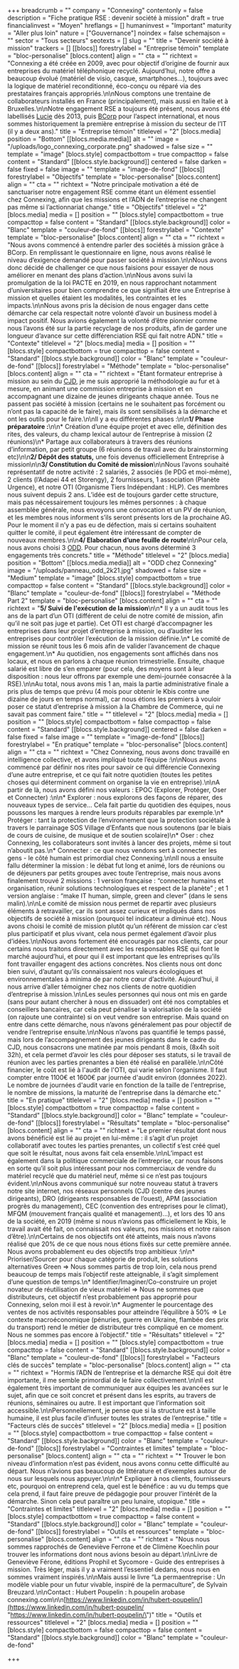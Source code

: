+++
breadcrumb = ""
company = "Connexing"
contentonly = false
description = "Fiche pratique RSE : devenir société à mission"
draft = true
financialinvest = "Moyen"
hreflangs = []
humaninvest = "Important"
maturity = "Aller plus loin"
nature = ["Gouvernance"]
noindex = false
schemajson = ""
sector = "Tous secteurs"
seotexts = []
slug = ""
title = "Devenir société à mission"
trackers = []
[[blocs]]
forestrylabel = "Entreprise témoin"
template = "bloc-personalise"
[blocs.content]
align = ""
cta = ""
richtext = "Connexing a été créée en 2009, avec pour objectif d’origine de fournir aux entreprises du matériel téléphonique recyclé. Aujourd’hui, notre offre a beaucoup évolué (matériel de visio, casque, smartphones…), toujours avec la logique de matériel reconditionné, éco-conçu ou réparé via des prestataires français appropriés.\n\nNous comptons une trentaine de collaborateurs installés en France (principalement), mais aussi en Italie et à Bruxelles.\n\nNotre engagement RSE a toujours été présent, nous avons été labellisés [Lucie](https://www.labellucie.com/) dès 2013, puis [BCorp](https://www.bcorporation.fr/) pour l’aspect international, et nous sommes historiquement la première entreprise à mission du secteur de l’IT (il y a deux ans)."
title = "Entreprise témoin"
titlelevel = "2"
[blocs.media]
position = "Bottom"
[[blocs.media.media]]
alt = ""
image = "/uploads/logo_connexing_corporate.png"
shadowed = false
size = ""
template = "image"
[blocs.style]
compactbottom = true
compacttop = false
content = "Standard"
[[blocs.style.background]]
centered = false
darken = false
fixed = false
image = ""
template = "image-de-fond"
[[blocs]]
forestrylabel = "Objectifs"
template = "bloc-personalise"
[blocs.content]
align = ""
cta = ""
richtext = "Notre principale motivation a été de sanctuariser notre engagement RSE comme étant un élément essentiel chez Connexing, afin que les missions et l’ADN de l’entreprise ne changent pas même si l’actionnariat change."
title = "Objectifs"
titlelevel = "2"
[blocs.media]
media = []
position = ""
[blocs.style]
compactbottom = true
compacttop = false
content = "Standard"
[[blocs.style.background]]
color = "Blanc"
template = "couleur-de-fond"
[[blocs]]
forestrylabel = "Contexte"
template = "bloc-personalise"
[blocs.content]
align = ""
cta = ""
richtext = "Nous avons commencé à entendre parler des sociétés à mission grâce à BCorp. En remplissant le questionnaire en ligne, nous avons réalisé le niveau d’exigence demandé pour passer société à mission.\n\nNous avons donc décidé de challenger ce que nous faisions pour essayer de nous améliorer en menant des plans d’action.\n\nNous avons suivi la promulgation de la loi PACTE en 2019, en nous rapprochant notamment d’universitaires pour bien comprendre ce que signifiait être une Entreprise à mission et quelles étaient les modalités, les contraintes et les impacts.\n\nNous avons pris la décision de nous engager dans cette démarche car cela respectait notre volonté d’avoir un business model à impact positif. Nous avions également la volonté d’être pionnier comme nous l’avons été sur la partie recyclage de nos produits, afin de garder une longueur d’avance sur cette différenciation RSE qui fait notre ADN."
title = "Contexte"
titlelevel = "2"
[blocs.media]
media = []
position = ""
[blocs.style]
compactbottom = true
compacttop = false
content = "Standard"
[[blocs.style.background]]
color = "Blanc"
template = "couleur-de-fond"
[[blocs]]
forestrylabel = "Méthode"
template = "bloc-personalise"
[blocs.content]
align = ""
cta = ""
richtext = "Étant formateur entreprise à mission au sein du [CJD](https://www.cjd-vb.net/), je me suis approprié la méthodologie au fur et à mesure, en animant une commission entreprise à mission et en accompagnant une dizaine de jeunes dirigeants chaque année. Tous ne passent pas société à mission (certains ne le souhaitent pas forcément ou n’ont pas la capacité de le faire), mais ils sont sensibilisés à la démarche et ont les outils pour le faire.\n\nIl y a eu différentes phases :\n\n**1/ Phase préparatoire :**\n\n* Création d’une équipe projet et avec elle, définition des rites, des valeurs, du champ lexical autour de l’entreprise à mission (2 réunions)\n* Partage aux collaborateurs à travers des réunions d’information, par petit groupe (6 réunions de travail avec du brainstorming etc)\n\n**2/ Dépôt des statuts,** une fois devenus officiellement Entreprise à mission\n\n**3/ Constitution du Comité de mission**\n\nNous l’avons souhaité représentatif de notre activité : 2 salariés, 2 associés (le PDG et moi-même), 2 clients (l’Adapei 44 et Storengy), 2 fournisseurs, 1 association (Planète Urgence), et notre OTI (Organisme Tiers Indépendant : HLP). Ces membres nous suivent depuis 2 ans. L’idée est de toujours garder cette structure, mais pas nécessairement toujours les mêmes personnes : à chaque assemblée générale, nous envoyons une convocation et un PV de réunion, et les membres nous informent s’ils seront présents lors de la prochaine AG. Pour le moment il n’y a pas eu de défection, mais si certains souhaitent quitter le comité, il peut également être intéressant de compter de nouveaux membres.\n\n**4/ Elaboration d’une feuille de route**\n\nPour cela, nous avons choisi 3 [ODD](https://www.novethic.fr/entreprises-responsables/les-objectifs-de-developpement-durable-odd.html). Pour chacun, nous avons déterminé 3 engagements très concrets."
title = "Méthode"
titlelevel = "2"
[blocs.media]
position = "Bottom"
[[blocs.media.media]]
alt = "ODD chez Connexing"
image = "/uploads/panneau_odd_2k21.jpg"
shadowed = false
size = "Medium"
template = "image"
[blocs.style]
compactbottom = true
compacttop = false
content = "Standard"
[[blocs.style.background]]
color = "Blanc"
template = "couleur-de-fond"
[[blocs]]
forestrylabel = "Méthode Part 2"
template = "bloc-personalise"
[blocs.content]
align = ""
cta = ""
richtext = "**5/ Suivi de l'exécution de la mission**\n\n* Il y a un audit tous les ans de la part d’un OTI (différent de celui de notre comité de mission, afin qu’il ne soit pas juge et partie). Cet OTI est chargé d’accompagner les entreprises dans leur projet d’entreprise à mission, ou d’auditer les entreprises pour contrôler l’exécution de la mission définie.\n* Le comité de mission se réunit tous les 6 mois afin de valider l’avancement de chaque engagement.\n* Au quotidien, nos engagements sont affichés dans nos locaux, et nous en parlons à chaque réunion trimestrielle. Ensuite, chaque salarié est libre de s’en emparer (pour cela, des moyens sont à leur disposition : nous leur offrons par exemple une demi-journée consacrée à la RSE).\n\nAu total, nous avons mis 1 an, mais la partie administrative finale a pris plus de temps que prévu (4 mois pour obtenir le Kbis contre une dizaine de jours en temps normal), car nous étions les premiers à vouloir poser ce statut d’entreprise à mission à la Chambre de Commerce, qui ne savait pas comment faire."
title = ""
titlelevel = "2"
[blocs.media]
media = []
position = ""
[blocs.style]
compactbottom = false
compacttop = false
content = "Standard"
[[blocs.style.background]]
centered = false
darken = false
fixed = false
image = ""
template = "image-de-fond"
[[blocs]]
forestrylabel = "En pratique"
template = "bloc-personalise"
[blocs.content]
align = ""
cta = ""
richtext = "Chez Connexing, nous avons donc travaillé en intelligence collective, et avons impliqué toute l’équipe :\n\nNous avons commencé par définir nos rites pour savoir ce qui différencie Connexing d’une autre entreprise, et ce qui fait notre quotidien (toutes les petites choses qui déterminent comment on organise la vie en entreprise).\n\nA partir de là, nous avons défini nos valeurs : EPOC (Explorer, Protéger, Oser et Connecter) :\n\n* Explorer : nous explorons des façons de réparer, des nouveaux types de service… Cela fait partie du quotidien des équipes, nous poussons les marques à rendre leurs produits réparables par exemple.\n* Protéger : tant la protection de l’environnement que la protection sociétale à travers le parrainage SOS Village d’Enfants que nous soutenons (par le biais de cours de cuisine, de musique et de soutien scolaire)\n* Oser : chez Connexing, les collaborateurs sont invités à lancer des projets, même si tout n’aboutit pas.\n* Connecter : ce que nous vendons sert à connecter les gens - le côté humain est primordial chez Connexing.\n\nIl nous a ensuite fallu déterminer la mission : le débat fut long et animé, lors de réunions ou de déjeuners par petits groupes avec toute l’entreprise, mais nous avons finalement trouvé 2 missions : 1 version française : “connecter humains et organisation, réunir solutions technologiques et respect de la planète” ; et 1 version anglaise : “make IT human, simple, green and clever” (dans le sens malin).\n\nLe comité de mission nous permet de repartir avec plusieurs éléments à retravailler, car ils sont assez curieux et impliqués dans nos objectifs de société à mission (pourquoi tel indicateur a diminué etc). Nous avons choisi le comité de mission plutôt qu’un référent de mission car c’est plus participatif et plus vivant, cela nous permet également d’avoir plus d’idées.\n\nNous avons fortement été encouragés par nos clients, car pour certains nous traitons directement avec les responsables RSE qui font le marché aujourd’hui, et pour qui il est important que les entreprises qu’ils font travailler engagent des actions concrètes. Nos clients nous ont donc bien suivi, d’autant qu’ils connaissaient nos valeurs écologiques et environnementales à minima de par notre cœur d’activité. Aujourd’hui, il nous arrive d’aller témoigner chez nos clients de notre quotidien d’entreprise à mission.\n\nLes seules personnes qui nous ont mis en garde (sans pour autant chercher à nous en dissuader) ont été nos comptables et conseillers bancaires, car cela peut pénaliser la valorisation de la société (on rajoute une contrainte) si on veut vendre son entreprise. Mais quand on entre dans cette démarche, nous n’avons généralement pas pour objectif de vendre l’entreprise ensuite.\n\nNous n’avons pas quantifié le temps passé, mais lors de l’accompagnement des jeunes dirigeants dans le cadre du CJD, nous consacrons une matinée par mois pendant 8 mois, (8x4h soit 32h), et cela permet d’avoir les clés pour déposer ses statuts, si le travail de réunion avec les parties prenantes a bien été réalisé en parallèle.\n\nCôté financier, le coût est lié à l'audit de l'OTI, qui varie selon l'organisme. Il faut compter entre 1100€ et 1600€ par journée d'audit environ (données 2022). Le nombre de journées d'audit varie en fonction de la taille de l'entreprise, le nombre de missions, la maturité de l'entreprise dans la démarche etc."
title = "En pratique"
titlelevel = "2"
[blocs.media]
media = []
position = ""
[blocs.style]
compactbottom = true
compacttop = false
content = "Standard"
[[blocs.style.background]]
color = "Blanc"
template = "couleur-de-fond"
[[blocs]]
forestrylabel = "Résultats"
template = "bloc-personalise"
[blocs.content]
align = ""
cta = ""
richtext = "Le premier résultat dont nous avons bénéficié est lié au projet en lui-même : il s’agit d’un projet collaboratif avec toutes les parties prenantes, un collectif s’est créé quel que soit le résultat, nous avons fait cela ensemble.\n\nL’impact est également dans la politique commerciale de l’entreprise, car nous faisons en sorte qu’il soit plus intéressant pour nos commerciaux de vendre du matériel recyclé que du matériel neuf, même si ce n’est pas toujours évident.\n\nNous avons communiqué sur notre nouveau statut à travers notre site internet, nos réseaux personnels (CJD (centre des jeunes dirigeants), DRO (dirigeants responsables de l’ouest), APM (association progrès du management), CEC (convention des entreprises pour le climat), MFQM (mouvement français qualité et management)...), et lors des 10 ans de la société, en 2019 (même si nous n’avions pas officiellement le Kbis, le travail avait été fait, on connaissait nos valeurs, nos missions et notre raison d’être).\n\nCertains de nos objectifs ont été atteints, mais nous n’avons réalisé que 20% de ce que nous nous étions fixés sur cette première année. Nous avons probablement eu des objectifs trop ambitieux :\n\n* Prioriser/Sourcer pour chaque catégorie de produit, les solutions alternatives Green => Nous sommes partis de trop loin, cela nous prend beaucoup de temps mais l’objectif reste atteignable, il s’agit simplement d’une question de temps.\n* Identifier/Imaginer/Co-construire un projet novateur de réutilisation de vieux matériel => Nous ne sommes que distributeurs, cet objectif n’est probablement pas approprié pour Connexing, selon moi il est à revoir.\n* Augmenter le pourcentage des ventes de nos activités responsables pour atteindre l’équilibre à 50% => Le contexte macroéconomique (pénuries, guerre en Ukraine, flambée des prix du transport) rend le métier de distributeur très compliqué en ce moment. Nous ne sommes pas encore à l’objectif."
title = "Résultats"
titlelevel = "2"
[blocs.media]
media = []
position = ""
[blocs.style]
compactbottom = true
compacttop = false
content = "Standard"
[[blocs.style.background]]
color = "Blanc"
template = "couleur-de-fond"
[[blocs]]
forestrylabel = "Facteurs clés de succès"
template = "bloc-personalise"
[blocs.content]
align = ""
cta = ""
richtext = "Hormis l’ADN de l’entreprise et la démarche RSE qui doit être importante, il me semble primordial de le faire collectivement.\n\nIl est également très important de communiquer aux équipes les avancées sur le sujet, afin que ce soit concret et présent dans les esprits, au travers de réunions, séminaires ou autre. Il est important que l’information soit accessible.\n\nPersonnellement, je pense que si la structure est à taille humaine, il est plus facile d’infuser toutes les strates de l’entreprise."
title = "Facteurs clés de succès"
titlelevel = "2"
[blocs.media]
media = []
position = ""
[blocs.style]
compactbottom = true
compacttop = false
content = "Standard"
[[blocs.style.background]]
color = "Blanc"
template = "couleur-de-fond"
[[blocs]]
forestrylabel = "Contraintes et limites"
template = "bloc-personalise"
[blocs.content]
align = ""
cta = ""
richtext = "* Trouver le bon niveau d’information n’est pas évident, nous avons connu cette difficulté au départ. Nous n’avions pas beaucoup de littérature et d’exemples autour de nous sur lesquels nous appuyer.\n\n\n* Expliquer à nos clients, fournisseurs etc, pourquoi on entreprend cela, quel est le bénéfice : au vu du temps que cela prend, il faut faire preuve de pédagogie pour prouver l’intérêt de la démarche. Sinon cela peut paraître un peu lunaire, utopique."
title = "Contraintes et limites"
titlelevel = "2"
[blocs.media]
media = []
position = ""
[blocs.style]
compactbottom = true
compacttop = false
content = "Standard"
[[blocs.style.background]]
color = "Blanc"
template = "couleur-de-fond"
[[blocs]]
forestrylabel = "Outils et ressources"
template = "bloc-personalise"
[blocs.content]
align = ""
cta = ""
richtext = "Nous nous sommes rapprochés de Geneviève Ferrone et de Climène Koechlin pour trouver les informations dont nous avions besoin au départ.\n\nLivre de Geneviève Férone, éditions Prophil et Sycomore - Guide des entreprises à mission. Très léger, mais il y a vraiment l’essentiel dedans, nous nous en sommes vraiment inspirés.\n\nMais aussi le livre “La permaentreprise : Un modèle viable pour un futur vivable, inspiré de la permaculture”, de Sylvain Breuzard.\n\nContact : Hubert Poupelin : h.poupelin arobase connexing.com\n\n[https://www.linkedin.com/in/hubert-poupelin/](https://www.linkedin.com/in/hubert-poupelin/ \"https://www.linkedin.com/in/hubert-poupelin/\")"
title = "Outils et ressources"
titlelevel = "2"
[blocs.media]
media = []
position = ""
[blocs.style]
compactbottom = false
compacttop = false
content = "Standard"
[[blocs.style.background]]
color = "Blanc"
template = "couleur-de-fond"

+++
